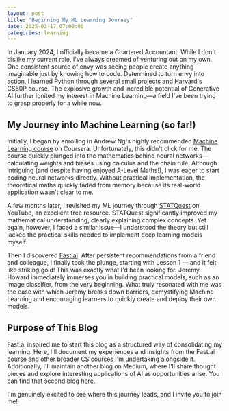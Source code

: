 ```yaml
---
layout: post
title: "Beginning My ML Learning Journey"
date: 2025-03-17 07:00:00
categories: learning
---
```


In January 2024, I officially became a Chartered Accountant. While I don't dislike my current role, I've always dreamed of venturing out on my own. One consistent source of envy was seeing people create anything imaginable just by knowing how to code. Determined to turn envy into action, I learned Python through several small projects and Harvard's CS50P course. The explosive growth and incredible potential of Generative AI further ignited my interest in Machine Learning—a field I've been trying to grasp properly for a while now.

## My Journey into Machine Learning (so far!)

Initially, I began by enrolling in Andrew Ng's highly recommended [Machine Learning course](https://www.coursera.org/specializations/machine-learning-introduction?utm_medium=sem&utm_source=gg&utm_campaign=b2c_emea_machine-learning-introduction_stanford_ftcof_specializations_cx_dr_bau_gg_pmax_pr_s1_en_m_hyb_24-04_x&campaignid=21160830418&adgroupid=&device=c&keyword=&matchtype=&network=x&devicemodel=&creativeid=&assetgroupid=6495613033&targetid=&extensionid=&placement=&gad_source=1&gbraid=0AAAAADdKX6Zd3NTMHGisgaJ15D5g1Mi1m&gclid=Cj0KCQjwkN--BhDkARIsAD_mnIomAzX4mBHBvSTr3QEAMyAr1GYIRIYKdYl4q87r3NF5aIH3D_7G4uMaAqkHEALw_wcB) on Coursera. Unfortunately, this didn't click for me. The course quickly plunged into the mathematics behind neural networks—calculating weights and biases using calculus and the chain rule. Although intriguing (and despite having enjoyed A-Level Maths!), I was eager to start coding neural networks directly. Without practical implementation, the theoretical maths quickly faded from memory because its real-world application wasn't clear to me.

A few months later, I revisited my ML journey through [STATQuest](https://www.youtube.com/playlist?list=PLblh5JKOoLUICTaGLRoHQDuF_7q2GfuJF) on YouTube, an excellent free resource. STATQuest significantly improved my mathematical understanding, clearly explaining complex concepts. Yet again, however, I faced a similar issue—I understood the theory but still lacked the practical skills needed to implement deep learning models myself.

Then I discovered [Fast.ai](https://course.fast.ai). After persistent recommendations from a friend and colleague, I finally took the plunge, starting with Lesson 1 — and it felt like striking gold! This was exactly what I'd been looking for. Jeremy Howard immediately immerses you in building practical models, such as an image classifier, from the very beginning. What truly resonated with me was the ease with which Jeremy breaks down barriers, demystifying Machine Learning and encouraging learners to quickly create and deploy their own models.

## Purpose of This Blog

Fast.ai inspired me to start this blog as a structured way of consolidating my learning. Here, I'll document my experiences and insights from the Fast.ai course and other broader CS courses I'm undertaking alongside it. Additionally, I'll maintain another blog on Medium, where I'll share thought pieces and explore interesting applications of AI as opportunities arise. You can find that second blog [here](https://medium.com/@michaeljward97).

I'm genuinely excited to see where this journey leads, and I invite you to join me!
